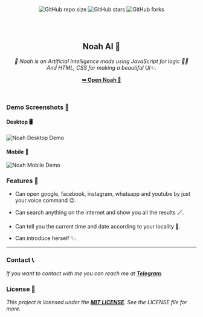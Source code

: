 <div align="center">
  
  ![GitHub repo size](https://img.shields.io/github/repo-size/NevilXD/NoahAI)
  ![GitHub stars](https://img.shields.io/github/stars/NevilXD/NoahAI?style=social)
  ![GitHub forks](https://img.shields.io/github/forks/NevilXD/NoahAI?style=social)

  <br />
  <br />

  <h2 align="center">Noah AI 👾</h2>

  _🥀 Noah is an Artificial Intelligence made using JavaScript for logic 🧑‍💻<br/>And HTML, CSS for making a beautiful UI✨._

  <a href="https://nevilxd.github.io/NoahAI"><strong>➥ Open Noah 🖤</strong></a>

</div>

<br />

### Demo Screenshots 🌟


#### Desktop 🖥️
![Noah Desktop Demo](desktop.png)

#### Mobile 📱
![Noah Mobile Demo](mobile.png)

### Features 💛

* Can open google, facebook, instagram, whatsapp and youtube by just your voice command 😉.

* Can search anything on the internet and show you all the results 🪄.

* Can tell you the current time and date according to your locality 🤍.

* Can introduce herself ✨.
<hr>

### Contact 📞

_If you want to contact with me you can reach me at [**Telegram**](https://t.me/TheHamkerGuy)._

### License 💜

_This project is licensed under the [**MIT LICENSE**](https://github.com/NevilXD/NoahAI/blob/4ddd72b191dc96dda649c7a71de642aa0b96af84/LICENSE#L5). See the LICENSE file for more._
